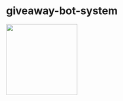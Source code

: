 # giveaway-bot-system

[<img src="https://open.autocode.com/static/images/open.svg?" width="192">](https://open.autocode.com/)
